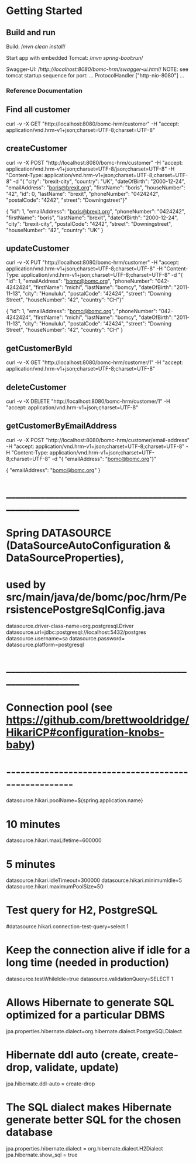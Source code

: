 # Getting Started

## Build and run

Build: /*mvn clean install*/

Start app with embedded Tomcat: /*mvn spring-boot:run*/

Swagger-UI: /*http://localhost:8080/bomc-hrm/swagger-ui.html*/
NOTE: see tomcat startup sequence for port:
...
 ProtocolHandler ["http-nio-8080"]
...

### Reference Documentation

## Find all customer

curl -v -X GET "http://localhost:8080/bomc-hrm/customer" -H "accept: application/vnd.hrm-v1+json;charset=UTF-8;charset=UTF-8"

## createCustomer

curl -v -X POST "http://localhost:8080/bomc-hrm/customer" -H "accept: application/vnd.hrm-v1+json;charset=UTF-8/json;charset=UTF-8" -H "Content-Type: application/vnd.hrm-v1+json;charset=UTF-8;charset=UTF-8" -d "{ \"city\": \"brexit-city\", \"country\": \"UK\", \"dateOfBirth\": \"2000-12-24\", \"emailAddress\": \"boris@brexit.org\", \"firstName\": \"boris\", \"houseNumber\": \"42\", \"id\": 0, \"lastName\": \"brexit\", \"phoneNumber\": \"0424242\", \"postalCode\": \"4242\", \"street\": \"Downingstreet\"}"

{
  "id": 1,
  "emailAddress": "boris@brexit.org",
  "phoneNumber": "0424242",
  "firstName": "boris",
  "lastName": "brexit",
  "dateOfBirth": "2000-12-24",
  "city": "brexit-city",
  "postalCode": "4242",
  "street": "Downingstreet",
  "houseNumber": "42",
  "country": "UK"
}


## updateCustomer

curl -v -X PUT "http://localhost:8080/bomc-hrm/customer" -H "accept: application/vnd.hrm-v1+json;charset=UTF-8;charset=UTF-8" -H "Content-Type: application/vnd.hrm-v1+json;charset=UTF-8;charset=UTF-8" -d "{ \"id\": 1, \"emailAddress\": \"bomc@bomc.org\", \"phoneNumber\": \"042-4242424\", \"firstName\": \"michi\", \"lastName\": \"bomcy\", \"dateOfBirth\": \"2011-11-13\", \"city\": \"Honululu\", \"postalCode\": \"42424\", \"street\": \"Downing Street\", \"houseNumber\": \"42\", \"country\": \"CH\"}"

{
  "id": 1,
  "emailAddress": "bomc@bomc.org",
  "phoneNumber": "042-4242424",
  "firstName": "michi",
  "lastName": "bomcy",
  "dateOfBirth": "2011-11-13",
  "city": "Honululu",
  "postalCode": "42424",
  "street": "Downing Street",
  "houseNumber": "42",
  "country": "CH"
}


## getCustomerById

curl -v -X GET "http://localhost:8080/bomc-hrm/customer/1" -H "accept: application/vnd.hrm-v1+json;charset=UTF-8;charset=UTF-8"


## deleteCustomer

curl -v -X DELETE "http://localhost:8080/bomc-hrm/customer/1" -H "accept: application/vnd.hrm-v1+json;charset=UTF-8"


## getCustomerByEmailAddress

curl -v -X POST "http://localhost:8080/bomc-hrm/customer/email-address" -H "accept: application/vnd.hrm-v1+json;charset=UTF-8;charset=UTF-8" -H "Content-Type: application/vnd.hrm-v1+json;charset=UTF-8;charset=UTF-8" -d "{ \"emailAddress\": \"bomc@bomc.org\"}"

{
  "emailAddress": "bomc@bomc.org"
}

# ____________________________________________________
# Spring DATASOURCE (DataSourceAutoConfiguration & DataSourceProperties),
# used by src/main/java/de/bomc/poc/hrm/PersistencePostgreSqlConfig.java
datasource.driver-class-name=org.postgresql.Driver
datasource.url=jdbc:postgresql://localhost:5432/postgres
datasource.username=sa
datasource.password=
datasource.platform=postgresql
# ____________________________________________________
# Connection pool (see https://github.com/brettwooldridge/HikariCP#configuration-knobs-baby)
# ----------------------------------------------------
datasource.hikari.poolName=${spring.application.name}
# 10 minutes
datasource.hikari.maxLifetime=600000
# 5 minutes
datasource.hikari.idleTimeout=300000
datasource.hikari.minimumIdle=5
datasource.hikari.maximumPoolSize=50
# Test query for H2, PostgreSQL
#datasource.hikari.connection-test-query=select 1

# Keep the connection alive if idle for a long time (needed in production)
datasource.testWhileIdle=true
datasource.validationQuery=SELECT 1

# Allows Hibernate to generate SQL optimized for a particular DBMS
jpa.properties.hibernate.dialect=org.hibernate.dialect.PostgreSQLDialect
# Hibernate ddl auto (create, create-drop, validate, update)
jpa.hibernate.ddl-auto = create-drop
# The SQL dialect makes Hibernate generate better SQL for the chosen database
jpa.properties.hibernate.dialect = org.hibernate.dialect.H2Dialect
jpa.hibernate.show_sql = true